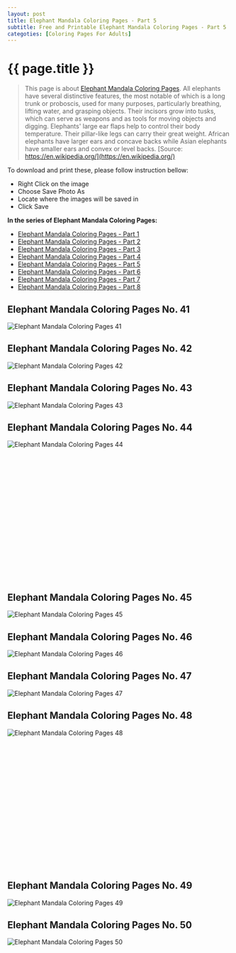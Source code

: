 ```yaml
---
layout: post
title: Elephant Mandala Coloring Pages - Part 5
subtitle: Free and Printable Elephant Mandala Coloring Pages - Part 5
categoties: [Coloring Pages For Adults]
---
```

{{ page.title }}
================
> This page is about [Elephant Mandala Coloring Pages](https://freecoloringpages.github.io/). All elephants have several distinctive features, the most notable of which is a long trunk or proboscis, used for many purposes, particularly breathing, lifting water, and grasping objects. Their incisors grow into tusks, which can serve as weapons and as tools for moving objects and digging. Elephants' large ear flaps help to control their body temperature. Their pillar-like legs can carry their great weight. African elephants have larger ears and concave backs while Asian elephants have smaller ears and convex or level backs. [Source: https://en.wikipedia.org/](https://en.wikipedia.org/)

To download and print these, please follow instruction bellow:
* Right Click on the image 
* Choose Save Photo As 
* Locate where the images will be saved in 
* Click Save

**In the series of Elephant Mandala Coloring Pages:**

* [Elephant Mandala Coloring Pages - Part 1](https://freecoloringpages.github.io/2017/11/28/Elephant-Mandala-Coloring-Pages-part-1.html)
* [Elephant Mandala Coloring Pages - Part 2](https://freecoloringpages.github.io/2017/11/28/Elephant-Mandala-Coloring-Pages-part-2.html)
* [Elephant Mandala Coloring Pages - Part 3](https://freecoloringpages.github.io/2017/11/28/Elephant-Mandala-Coloring-Pages-part-3.html)
* [Elephant Mandala Coloring Pages - Part 4](https://freecoloringpages.github.io/2017/11/28/Elephant-Mandala-Coloring-Pages-part-4.html)
* [Elephant Mandala Coloring Pages - Part 5](https://freecoloringpages.github.io/2017/11/28/Elephant-Mandala-Coloring-Pages-part-5.html)
* [Elephant Mandala Coloring Pages - Part 6](https://freecoloringpages.github.io/2017/11/28/Elephant-Mandala-Coloring-Pages-part-6.html)
* [Elephant Mandala Coloring Pages - Part 7](https://freecoloringpages.github.io/2017/11/28/Elephant-Mandala-Coloring-Pages-part-7.html)
* [Elephant Mandala Coloring Pages - Part 8](https://freecoloringpages.github.io/2017/11/28/Elephant-Mandala-Coloring-Pages-part-8.html)

## Elephant Mandala Coloring Pages No. 41
![Elephant Mandala Coloring Pages 41](https://freecoloringpages.github.io/img2/Elephant-Mandala-Coloring-Pages%20(41).jpg "Elephant Mandala Coloring Pages 41")

## Elephant Mandala Coloring Pages No. 42
![Elephant Mandala Coloring Pages 42](https://freecoloringpages.github.io/img2/Elephant-Mandala-Coloring-Pages%20(42).jpg "Elephant Mandala Coloring Pages 42")

## Elephant Mandala Coloring Pages No. 43
![Elephant Mandala Coloring Pages 43](https://freecoloringpages.github.io/img2/Elephant-Mandala-Coloring-Pages%20(43).jpg "Elephant Mandala Coloring Pages 43")

## Elephant Mandala Coloring Pages No. 44
![Elephant Mandala Coloring Pages 44](https://freecoloringpages.github.io/img2/Elephant-Mandala-Coloring-Pages%20(44).jpg "Elephant Mandala Coloring Pages 44")

<script async src="//pagead2.googlesyndication.com/pagead/js/adsbygoogle.js"></script><!-- Texxtonly --><ins class="adsbygoogle" style="display:inline-block;width:336px;height:280px" data-ad-client="ca-pub-6753140515841889" data-ad-slot="3207852233"></ins><script>(adsbygoogle = window.adsbygoogle || []).push({}); </script>

## Elephant Mandala Coloring Pages No. 45
![Elephant Mandala Coloring Pages 45](https://freecoloringpages.github.io/img2/Elephant-Mandala-Coloring-Pages%20(45).jpg "Elephant Mandala Coloring Pages 45")

## Elephant Mandala Coloring Pages No. 46
![Elephant Mandala Coloring Pages 46](https://freecoloringpages.github.io/img2/Elephant-Mandala-Coloring-Pages%20(46).jpg "Elephant Mandala Coloring Pages 46")

## Elephant Mandala Coloring Pages No. 47
![Elephant Mandala Coloring Pages 47](https://freecoloringpages.github.io/img2/Elephant-Mandala-Coloring-Pages%20(47).jpg "Elephant Mandala Coloring Pages 47")

## Elephant Mandala Coloring Pages No. 48
![Elephant Mandala Coloring Pages 48](https://freecoloringpages.github.io/img2/Elephant-Mandala-Coloring-Pages%20(48).jpg "Elephant Mandala Coloring Pages 48")

<script async src="//pagead2.googlesyndication.com/pagead/js/adsbygoogle.js"></script><!-- Texxtonly --><ins class="adsbygoogle" style="display:inline-block;width:336px;height:280px" data-ad-client="ca-pub-6753140515841889" data-ad-slot="3207852233"></ins><script>(adsbygoogle = window.adsbygoogle || []).push({}); </script>

## Elephant Mandala Coloring Pages No. 49
![Elephant Mandala Coloring Pages 49](https://freecoloringpages.github.io/img2/Elephant-Mandala-Coloring-Pages%20(49).jpg "Elephant Mandala Coloring Pages 49")

## Elephant Mandala Coloring Pages No. 50
![Elephant Mandala Coloring Pages 50](https://freecoloringpages.github.io/img2/Elephant-Mandala-Coloring-Pages%20(50).jpg "Elephant Mandala Coloring Pages 50")

